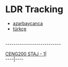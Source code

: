 # LDR Tracking

- [azərbaycanca](/ldrTrack/lang/az.md)
- [türkçe](/ldrTrack/lang/tr.md)

<br>
---------------------------

[CENG200 STAJ - 1](/README.md)|       
----|----
